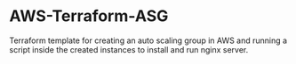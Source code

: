# AWS-Terraform-ASG

Terraform template for creating an auto scaling group in AWS and running a script inside the created instances to install and run nginx server. 
